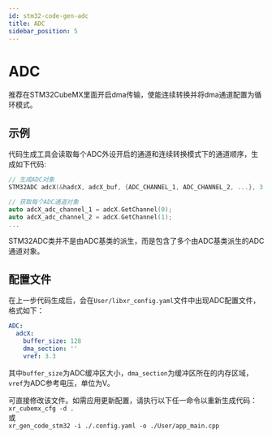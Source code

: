 ```yaml
---
id: stm32-code-gen-adc
title: ADC
sidebar_position: 5
---
```


# ADC

推荐在STM32CubeMX里面开启dma传输，使能连续转换并将dma通道配置为循环模式。

## 示例

代码生成工具会读取每个ADC外设开启的通道和连续转换模式下的通道顺序，生成如下代码:

```cpp
// 生成ADC对象
STM32ADC adcX(&hadcX, adcX_buf, {ADC_CHANNEL_1, ADC_CHANNEL_2, ...}, 3.3);

// 获取每个ADC通道对象
auto adcX_adc_channel_1 = adcX.GetChannel(0);
auto adcX_adc_channel_2 = adcX.GetChannel(1);
...
```

STM32ADC类并不是由ADC基类的派生，而是包含了多个由ADC基类派生的ADC通道对象。

## 配置文件

在上一步代码生成后，会在`User/libxr_config.yaml`文件中出现ADC配置文件，格式如下：

```yaml
ADC:
  adcX:
    buffer_size: 128
    dma_section: ''
    vref: 3.3
```

其中`buffer_size`为ADC缓冲区大小，`dma_section`为缓冲区所在的内存区域，`vref`为ADC参考电压，单位为V。

可直接修改该文件。如需应用更新配置，请执行以下任一命令以重新生成代码：  
`xr_cubemx_cfg -d .`  
或  
`xr_gen_code_stm32 -i ./.config.yaml -o ./User/app_main.cpp`

